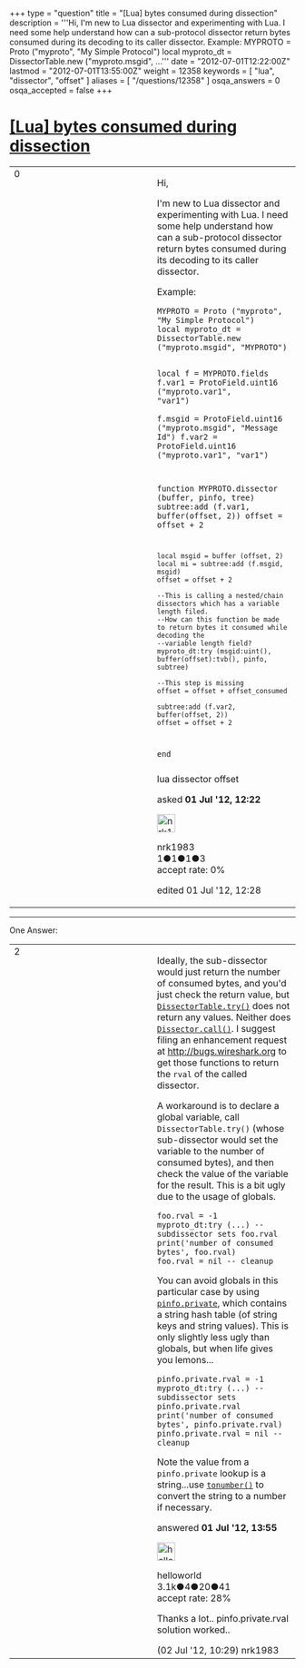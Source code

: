 +++
type = "question"
title = "[Lua] bytes consumed during dissection"
description = '''Hi, I&#x27;m new to Lua dissector and experimenting with Lua. I need some help understand how can a sub-protocol dissector return bytes consumed during its decoding to its caller dissector. Example: MYPROTO = Proto (&quot;myproto&quot;, &quot;My Simple Protocol&quot;) local myproto_dt = DissectorTable.new (&quot;myproto.msgid&quot;, ...'''
date = "2012-07-01T12:22:00Z"
lastmod = "2012-07-01T13:55:00Z"
weight = 12358
keywords = [ "lua", "dissector", "offset" ]
aliases = [ "/questions/12358" ]
osqa_answers = 0
osqa_accepted = false
+++

<div class="headNormal">

# [\[Lua\] bytes consumed during dissection](/questions/12358/lua-bytes-consumed-during-dissection)

</div>

<div id="main-body">

<div id="askform">

<table id="question-table" style="width:100%;"><colgroup><col style="width: 50%" /><col style="width: 50%" /></colgroup><tbody><tr class="odd"><td style="width: 30px; vertical-align: top"><div class="vote-buttons"><div id="post-12358-score" class="post-score" title="current number of votes">0</div><div id="favorite-count" class="favorite-count"></div></div></td><td><div id="item-right"><div class="question-body"><p>Hi,</p><p>I'm new to Lua dissector and experimenting with Lua. I need some help understand how can a sub-protocol dissector return bytes consumed during its decoding to its caller dissector.</p><p>Example:</p><pre><code>MYPROTO = Proto (&quot;myproto&quot;, &quot;My Simple Protocol&quot;)
local myproto_dt = DissectorTable.new (&quot;myproto.msgid&quot;, &quot;MYPROTO&quot;)

local f = MYPROTO.fields
f.var1 = ProtoField.uint16 (&quot;myproto.var1&quot;, &quot;var1&quot;)  
f.msgid = ProtoField.uint16 (&quot;myproto.msgid&quot;, &quot;Message Id&quot;)
f.var2 = ProtoField.uint16 (&quot;myproto.var1&quot;, &quot;var1&quot;)

function MYPROTO.dissector (buffer, pinfo, tree)
    subtree:add (f.var1, buffer(offset, 2))
    offset = offset + 2

    local msgid = buffer (offset, 2)
    local mi = subtree:add (f.msgid, msgid)
    offset = offset + 2

    --This is calling a nested/chain dissectors which has a variable length filed.
    --How can this function be made to return bytes it consumed while decoding the
    --variable length field?
    myproto_dt:try (msgid:uint(), buffer(offset):tvb(), pinfo, subtree)

    --This step is missing
    offset = offset + offset_consumed

    subtree:add (f.var2, buffer(offset, 2))
    offset = offset + 2
end</code></pre></div><div id="question-tags" class="tags-container tags">lua dissector offset</div><div id="question-controls" class="post-controls"></div><div class="post-update-info-container"><div class="post-update-info post-update-info-user"><p>asked <strong>01 Jul '12, 12:22</strong></p><img src="https://secure.gravatar.com/avatar/b3bc8479ca3cba80cde55777850572a7?s=32&amp;d=identicon&amp;r=g" class="gravatar" width="32" height="32" alt="nrk1983&#39;s gravatar image" /><p>nrk1983<br />
<span class="score" title="1 reputation points">1</span><span title="1 badges"><span class="badge1">●</span><span class="badgecount">1</span></span><span title="1 badges"><span class="silver">●</span><span class="badgecount">1</span></span><span title="3 badges"><span class="bronze">●</span><span class="badgecount">3</span></span><br />
<span class="accept_rate" title="Rate of the user&#39;s accepted answers">accept rate:</span> <span title="nrk1983 has no accepted answers">0%</span></p></div><div class="post-update-info post-update-info-edited"><p>edited 01 Jul '12, 12:28</p></div></div><div id="comments-container-12358" class="comments-container"></div><div id="comment-tools-12358" class="comment-tools"></div><div class="clear"></div><div id="comment-12358-form-container" class="comment-form-container"></div><div class="clear"></div></div></td></tr></tbody></table>

------------------------------------------------------------------------

<div class="tabBar">

<span id="sort-top"></span>

<div class="headQuestions">

One Answer:

</div>

</div>

<span id="12359"></span>

<div id="answer-container-12359" class="answer">

<table style="width:100%;"><colgroup><col style="width: 50%" /><col style="width: 50%" /></colgroup><tbody><tr class="odd"><td style="width: 30px; vertical-align: top"><div class="vote-buttons"><div id="post-12359-score" class="post-score" title="current number of votes">2</div></div></td><td><div class="item-right"><div class="answer-body"><p>Ideally, the sub-dissector would just return the number of consumed bytes, and you'd just check the return value, but <a href="http://wiki.wireshark.org/LuaAPI/Dissector#dissectortable:try.28pattern.2C_tvb.2C_pinfo.2C_tree.29"><code>DissectorTable.try()</code></a> does not return any values. Neither does <a href="http://wiki.wireshark.org/LuaAPI/Dissector#dissector:call.28tvb.2C_pinfo.2C_tree.29"><code>Dissector.call()</code></a>. I suggest filing an enhancement request at <a href="http://bugs.wireshark.org">http://bugs.wireshark.org</a> to get those functions to return the <code>rval</code> of the called dissector.</p><p>A workaround is to declare a global variable, call <code>DissectorTable.try()</code> (whose sub-dissector would set the variable to the number of consumed bytes), and then check the value of the variable for the result. This is a bit ugly due to the usage of globals.</p><pre><code>foo.rval = -1
myproto_dt:try (...) -- subdissector sets foo.rval
print(&#39;number of consumed bytes&#39;, foo.rval)
foo.rval = nil -- cleanup</code></pre><p>You can avoid globals in this particular case by using <a href="http://www.wireshark.org/docs/wsug_html_chunked/lua_module_Pinfo.html#lua_class_PrivateTable"><code>pinfo.private</code></a>, which contains a string hash table (of string keys and string values). This is only slightly less ugly than globals, but when life gives you lemons...</p><pre><code>pinfo.private.rval = -1
myproto_dt:try (...) -- subdissector sets pinfo.private.rval
print(&#39;number of consumed bytes&#39;, pinfo.private.rval) 
pinfo.private.rval = nil -- cleanup</code></pre><p>Note the value from a <code>pinfo.private</code> lookup is a string...use <a href="http://www.lua.org/manual/5.2/manual.html#pdf-tonumber"><code>tonumber()</code></a> to convert the string to a number if necessary.</p></div><div class="answer-controls post-controls"></div><div class="post-update-info-container"><div class="post-update-info post-update-info-user"><p>answered <strong>01 Jul '12, 13:55</strong></p><img src="https://secure.gravatar.com/avatar/362ba1008ad9a075d1556d33e97dfed6?s=32&amp;d=identicon&amp;r=g" class="gravatar" width="32" height="32" alt="helloworld&#39;s gravatar image" /><p>helloworld<br />
<span class="score" title="3149 reputation points"><span>3.1k</span></span><span title="4 badges"><span class="badge1">●</span><span class="badgecount">4</span></span><span title="20 badges"><span class="silver">●</span><span class="badgecount">20</span></span><span title="41 badges"><span class="bronze">●</span><span class="badgecount">41</span></span><br />
<span class="accept_rate" title="Rate of the user&#39;s accepted answers">accept rate:</span> <span title="helloworld has 28 accepted answers">28%</span></p></div></div><div id="comments-container-12359" class="comments-container"><span id="12376"></span><div id="comment-12376" class="comment"><div id="post-12376-score" class="comment-score"></div><div class="comment-text"><p>Thanks a lot.. pinfo.private.rval solution worked..</p></div><div id="comment-12376-info" class="comment-info"><span class="comment-age">(02 Jul '12, 10:29)</span> nrk1983</div></div></div><div id="comment-tools-12359" class="comment-tools"></div><div class="clear"></div><div id="comment-12359-form-container" class="comment-form-container"></div><div class="clear"></div></div></td></tr></tbody></table>

</div>

<div class="paginator-container-left">

</div>

</div>

</div>

